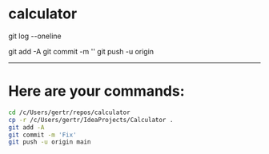 # calculator

git log --oneline

git add -A
git commit -m '<Message>'
git push -u origin <branch>

---
# Here are your commands:

```bash
cd /c/Users/gertr/repos/calculator
cp -r /c/Users/gertr/IdeaProjects/Calculator .
git add -A
git commit -m 'Fix'
git push -u origin main
```
